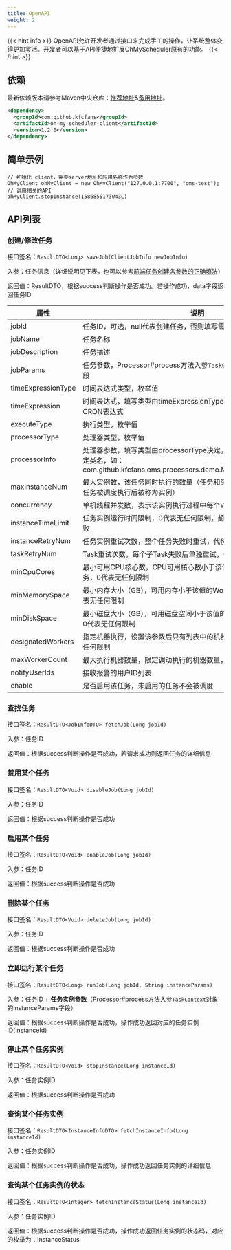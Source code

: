 ```yaml
---
title: OpenAPI
weight: 2
---
```


{{< hint info >}}
OpenAPI允许开发者通过接口来完成手工的操作，让系统整体变得更加灵活。开发者可以基于API便捷地扩展OhMyScheduler原有的功能。
{{< /hint >}}

## 依赖

最新依赖版本请参考Maven中央仓库：[推荐地址](https://search.maven.org/search?q=oh-my-scheduler-client)&[备用地址](https://mvnrepository.com/search?q=com.github.kfcfans)。

```xml
<dependency>
  <groupId>com.github.kfcfans</groupId>
  <artifactId>oh-my-scheduler-client</artifactId>
  <version>1.2.0</version>
</dependency>
```

## 简单示例

```text
// 初始化 client，需要server地址和应用名称作为参数
OhMyClient ohMyClient = new OhMyClient("127.0.0.1:7700", "oms-test");
// 调用相关的API
ohMyClient.stopInstance(1586855173043L)
```

## API列表

### 创建/修改任务

接口签名：`ResultDTO<Long> saveJob(ClientJobInfo newJobInfo)`

入参：任务信息（详细说明见下表，也可以参考[前端任务创建各参数的正确填法](./ConsoleGuide.md)）

返回值：ResultDTO<Long>，根据success判断操作是否成功。若操作成功，data字段返回任务ID

| 属性               | 说明                                                         |
| ------------------ | ------------------------------------------------------------ |
| jobId              | 任务ID，可选，null代表创建任务，否则填写需要修改的任务ID     |
| jobName            | 任务名称                                                     |
| jobDescription     | 任务描述                                                     |
| jobParams          | 任务参数，Processor#process方法入参`TaskContext`对象的jobParams字段 |
| timeExpressionType | 时间表达式类型，枚举值                                       |
| timeExpression     | 时间表达式，填写类型由timeExpressionType决定，比如CRON需要填写CRON表达式 |
| executeType        | 执行类型，枚举值                                             |
| processorType      | 处理器类型，枚举值                                           |
| processorInfo      | 处理器参数，填写类型由processorType决定，如Java处理器需要填写全限定类名，如：com.github.kfcfans.oms.processors.demo.MapReduceProcessorDemo |
| maxInstanceNum     | 最大实例数，该任务同时执行的数量（任务和实例就像是类和对象的关系，任务被调度执行后被称为实例） |
| concurrency        | 单机线程并发数，表示该实例执行过程中每个Worker使用的线程数量 |
| instanceTimeLimit  | 任务实例运行时间限制，0代表无任何限制，超时会被打断并判定为执行失败 |
| instanceRetryNum   | 任务实例重试次数，整个任务失败时重试，代价大，不推荐使用     |
| taskRetryNum       | Task重试次数，每个子Task失败后单独重试，代价小，推荐使用     |
| minCpuCores        | 最小可用CPU核心数，CPU可用核心数小于该值的Worker将不会执行该任务，0代表无任何限制 |
| minMemorySpace     | 最小内存大小（GB），可用内存小于该值的Worker将不会执行该任务，0代表无任何限制 |
| minDiskSpace       | 最小磁盘大小（GB），可用磁盘空间小于该值的Worker将不会执行该任务，0代表无任何限制 |
| designatedWorkers  | 指定机器执行，设置该参数后只有列表中的机器允许执行该任务，0代表无任何限制 |
| maxWorkerCount     | 最大执行机器数量，限定调动执行的机器数量，空代表无限制       |
| notifyUserIds      | 接收报警的用户ID列表                                         |
| enable             | 是否启用该任务，未启用的任务不会被调度                       |

### 查找任务

接口签名：`ResultDTO<JobInfoDTO> fetchJob(Long jobId)`

入参：任务ID

返回值：根据success判断操作是否成功，若请求成功则返回任务的详细信息

### 禁用某个任务

接口签名：`ResultDTO<Void> disableJob(Long jobId)`

入参：任务ID

返回值：根据success判断操作是否成功

### 启用某个任务

接口签名：`ResultDTO<Void> enableJob(Long jobId)`

入参：任务ID

返回值：根据success判断操作是否成功

### 删除某个任务

接口签名：`ResultDTO<Void> deleteJob(Long jobId)`

入参：任务ID

返回值：根据success判断操作是否成功

### 立即运行某个任务

接口签名：`ResultDTO<Long> runJob(Long jobId, String instanceParams)`

入参：任务ID + **任务实例参数**（Processor#process方法入参`TaskContext`对象的instanceParams字段）

返回值：根据success判断操作是否成功，操作成功返回对应的任务实例ID(instanceId)

### 停止某个任务实例

接口签名：`ResultDTO<Void> stopInstance(Long instanceId)`

入参：任务实例ID

返回值：根据success判断操作是否成功

### 查询某个任务实例

接口签名：`ResultDTO<InstanceInfoDTO> fetchInstanceInfo(Long instanceId)`

入参：任务实例ID

返回值：根据success判断操作是否成功，操作成功返回任务实例的详细信息

### 查询某个任务实例的状态

接口签名：`ResultDTO<Integer> fetchInstanceStatus(Long instanceId)`

入参：任务实例ID

返回值：根据success判断操作是否成功，操作成功返回任务实例的状态码，对应的枚举为：InstanceStatus

